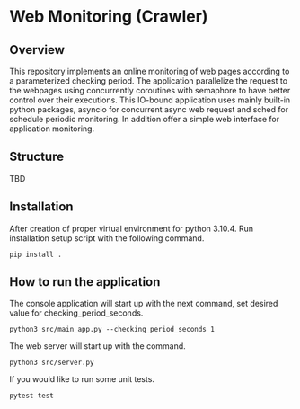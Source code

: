 # Web Monitoring (Crawler)

## Overview
This repository implements an online monitoring of web pages according to a parameterized checking period. The application parallelize the request to the webpages using concurrently coroutines with semaphore to have better control over their executions. 
This IO-bound application uses mainly built-in python packages, asyncio for concurrent async web request and sched for schedule periodic monitoring.
In addition offer a simple web interface for application monitoring.

## Structure

TBD

## Installation

After creation of proper virtual environment for python 3.10.4.
Run installation setup script with the following command.

```console
pip install .
```

## How to run the application

The console application will start up with the next command, set desired value for checking_period_seconds. 
```console
python3 src/main_app.py --checking_period_seconds 1
```

The web server will start up with the command.

```console
python3 src/server.py
```

If you would like to run some unit tests.

```console
pytest test
```

